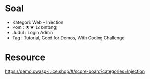 # Soal
- Kategori: Web – Injection
- Poin : ★★ (2 bintang)
- Judul : Login Admin
- Tag : Tutorial, Good for Demos, With Coding Challenge

# Resource 
https://demo.owasp-juice.shop/#/score-board?categories=Injection
